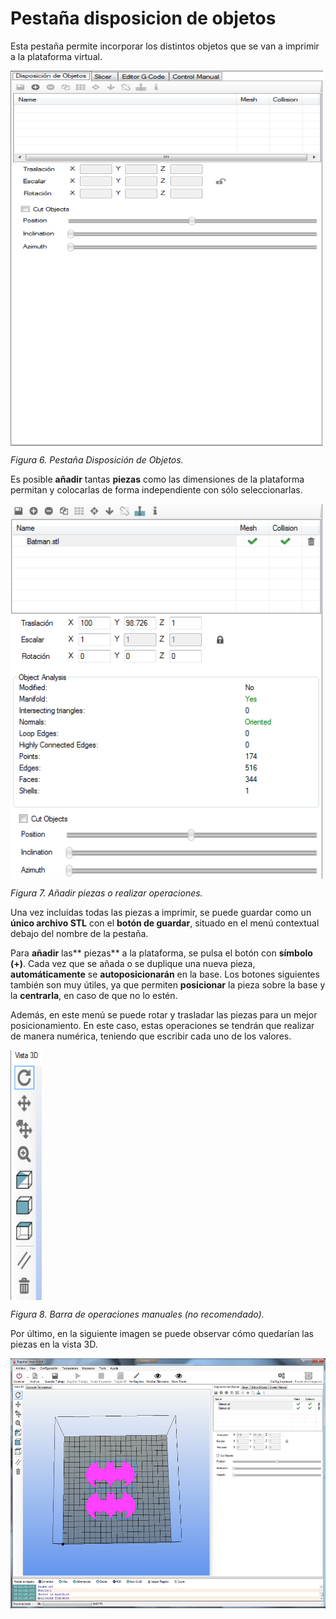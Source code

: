 # Pestaña disposicion de objetos

Esta pestaña permite incorporar los distintos objetos que se van a imprimir a la plataforma virtual.
 
<img src="D.png" alt="D" height="600" width="500" align="middle">
 
*Figura 6. Pestaña Disposición de Objetos.*

Es posible **añadir** tantas **piezas** como las dimensiones de la plataforma permitan y colocarlas de forma independiente con sólo seleccionarlas.

  <img src="E.png" alt="E" height="600" width="500" align="middle">
 
*Figura 7. Añadir piezas o realizar operaciones.*

Una vez incluidas todas las piezas a imprimir, se puede guardar como un **único archivo STL** con el **botón de guardar**, situado en el menú contextual debajo del nombre de la pestaña.

Para **añadir** las** piezas** a la plataforma, se pulsa el botón con **símbolo (+)**. Cada vez que se añada o se duplique una nueva pieza, **automáticamente** se **autoposicionarán** en la base. Los botones siguientes también son muy útiles, ya que permiten **posicionar** la pieza sobre la base y la **centrarla**, en caso de que no lo estén.

Además, en este menú se puede rotar y trasladar las piezas para un mejor posicionamiento. En este caso, estas operaciones se tendrán que realizar de manera numérica, teniendo que escribir cada uno de los valores.

<img src="F.png" alt="F" height="400" width="50" align="middle">

*Figura 8. Barra de operaciones manuales (no recomendado).*

Por último, en la siguiente imagen se puede observar cómo quedarían las piezas en la vista 3D.

<img src="G.png" alt="G" height="400" width="600" align="middle">


